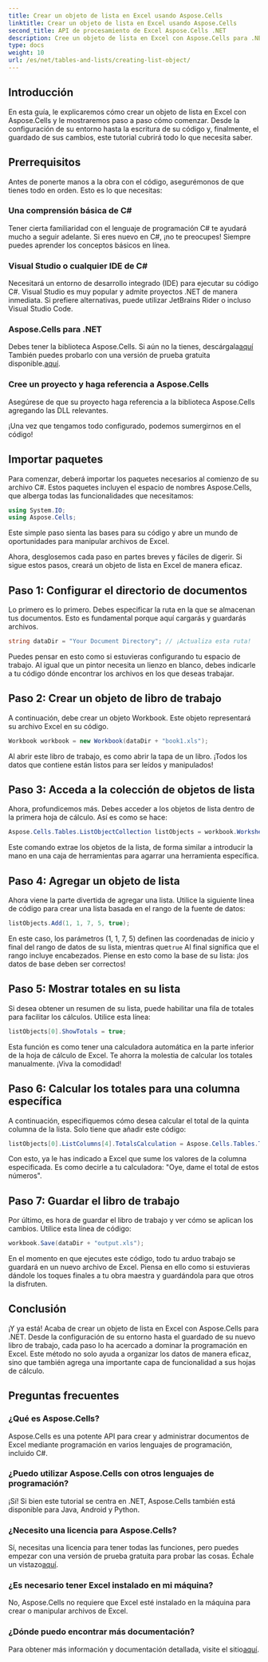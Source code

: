 ```yaml
---
title: Crear un objeto de lista en Excel usando Aspose.Cells
linktitle: Crear un objeto de lista en Excel usando Aspose.Cells
second_title: API de procesamiento de Excel Aspose.Cells .NET
description: Cree un objeto de lista en Excel con Aspose.Cells para .NET con esta guía detallada. Domine la gestión de datos y los cálculos de forma sencilla.
type: docs
weight: 10
url: /es/net/tables-and-lists/creating-list-object/
---
```

## Introducción

En esta guía, le explicaremos cómo crear un objeto de lista en Excel con Aspose.Cells y le mostraremos paso a paso cómo comenzar. Desde la configuración de su entorno hasta la escritura de su código y, finalmente, el guardado de sus cambios, este tutorial cubrirá todo lo que necesita saber.

## Prerrequisitos

Antes de ponerte manos a la obra con el código, asegurémonos de que tienes todo en orden. Esto es lo que necesitas:

### Una comprensión básica de C#
Tener cierta familiaridad con el lenguaje de programación C# te ayudará mucho a seguir adelante. Si eres nuevo en C#, ¡no te preocupes! Siempre puedes aprender los conceptos básicos en línea.

### Visual Studio o cualquier IDE de C#
Necesitará un entorno de desarrollo integrado (IDE) para ejecutar su código C#. Visual Studio es muy popular y admite proyectos .NET de manera inmediata. Si prefiere alternativas, puede utilizar JetBrains Rider o incluso Visual Studio Code.

### Aspose.Cells para .NET
 Debes tener la biblioteca Aspose.Cells. Si aún no la tienes, descárgala[aquí](https://releases.aspose.com/cells/net/) También puedes probarlo con una versión de prueba gratuita disponible.[aquí](https://releases.aspose.com/).

### Cree un proyecto y haga referencia a Aspose.Cells
Asegúrese de que su proyecto haga referencia a la biblioteca Aspose.Cells agregando las DLL relevantes.

¡Una vez que tengamos todo configurado, podemos sumergirnos en el código!

## Importar paquetes

Para comenzar, deberá importar los paquetes necesarios al comienzo de su archivo C#. Estos paquetes incluyen el espacio de nombres Aspose.Cells, que alberga todas las funcionalidades que necesitamos:

```csharp
using System.IO;
using Aspose.Cells;
```

Este simple paso sienta las bases para su código y abre un mundo de oportunidades para manipular archivos de Excel.

Ahora, desglosemos cada paso en partes breves y fáciles de digerir. Si sigue estos pasos, creará un objeto de lista en Excel de manera eficaz.

## Paso 1: Configurar el directorio de documentos

Lo primero es lo primero. Debes especificar la ruta en la que se almacenan tus documentos. Esto es fundamental porque aquí cargarás y guardarás archivos. 

```csharp
string dataDir = "Your Document Directory"; // ¡Actualiza esta ruta!
```

Puedes pensar en esto como si estuvieras configurando tu espacio de trabajo. Al igual que un pintor necesita un lienzo en blanco, debes indicarle a tu código dónde encontrar los archivos en los que deseas trabajar.

## Paso 2: Crear un objeto de libro de trabajo

A continuación, debe crear un objeto Workbook. Este objeto representará su archivo Excel en su código. 

```csharp
Workbook workbook = new Workbook(dataDir + "book1.xls");
```

Al abrir este libro de trabajo, es como abrir la tapa de un libro. ¡Todos los datos que contiene están listos para ser leídos y manipulados!

## Paso 3: Acceda a la colección de objetos de lista

Ahora, profundicemos más. Debes acceder a los objetos de lista dentro de la primera hoja de cálculo. Así es como se hace:

```csharp
Aspose.Cells.Tables.ListObjectCollection listObjects = workbook.Worksheets[0].ListObjects;
```

Este comando extrae los objetos de la lista, de forma similar a introducir la mano en una caja de herramientas para agarrar una herramienta específica. 

## Paso 4: Agregar un objeto de lista

Ahora viene la parte divertida de agregar una lista. Utilice la siguiente línea de código para crear una lista basada en el rango de la fuente de datos:

```csharp
listObjects.Add(1, 1, 7, 5, true);
```

 En este caso, los parámetros (1, 1, 7, 5) definen las coordenadas de inicio y final del rango de datos de su lista, mientras que`true` Al final significa que el rango incluye encabezados. Piense en esto como la base de su lista: ¡los datos de base deben ser correctos!

## Paso 5: Mostrar totales en su lista

Si desea obtener un resumen de su lista, puede habilitar una fila de totales para facilitar los cálculos. Utilice esta línea:

```csharp
listObjects[0].ShowTotals = true;
```

Esta función es como tener una calculadora automática en la parte inferior de la hoja de cálculo de Excel. Te ahorra la molestia de calcular los totales manualmente. ¡Viva la comodidad!

## Paso 6: Calcular los totales para una columna específica

A continuación, especifiquemos cómo desea calcular el total de la quinta columna de la lista. Solo tiene que añadir este código:

```csharp
listObjects[0].ListColumns[4].TotalsCalculation = Aspose.Cells.Tables.TotalsCalculation.Sum; 
```

Con esto, ya le has indicado a Excel que sume los valores de la columna especificada. Es como decirle a tu calculadora: "Oye, dame el total de estos números".

## Paso 7: Guardar el libro de trabajo

Por último, es hora de guardar el libro de trabajo y ver cómo se aplican los cambios. Utilice esta línea de código:

```csharp
workbook.Save(dataDir + "output.xls");
```

En el momento en que ejecutes este código, todo tu arduo trabajo se guardará en un nuevo archivo de Excel. Piensa en ello como si estuvieras dándole los toques finales a tu obra maestra y guardándola para que otros la disfruten.

## Conclusión

¡Y ya está! Acaba de crear un objeto de lista en Excel con Aspose.Cells para .NET. Desde la configuración de su entorno hasta el guardado de su nuevo libro de trabajo, cada paso lo ha acercado a dominar la programación en Excel. Este método no solo ayuda a organizar los datos de manera eficaz, sino que también agrega una importante capa de funcionalidad a sus hojas de cálculo.

## Preguntas frecuentes

### ¿Qué es Aspose.Cells?  
Aspose.Cells es una potente API para crear y administrar documentos de Excel mediante programación en varios lenguajes de programación, incluido C#.

### ¿Puedo utilizar Aspose.Cells con otros lenguajes de programación?  
¡Sí! Si bien este tutorial se centra en .NET, Aspose.Cells también está disponible para Java, Android y Python.

### ¿Necesito una licencia para Aspose.Cells?  
 Sí, necesitas una licencia para tener todas las funciones, pero puedes empezar con una versión de prueba gratuita para probar las cosas. Échale un vistazo[aquí](https://releases.aspose.com/).

### ¿Es necesario tener Excel instalado en mi máquina?  
No, Aspose.Cells no requiere que Excel esté instalado en la máquina para crear o manipular archivos de Excel.

### ¿Dónde puedo encontrar más documentación?  
 Para obtener más información y documentación detallada, visite el sitio[aquí](https://reference.aspose.com/cells/net/).
